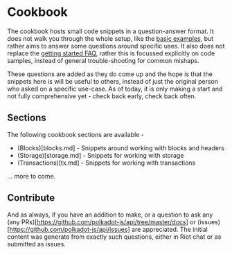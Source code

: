 # Cookbook

The cookbook hosts small code snippets in a question-answer format. It does not walk you through the whole setup, like the [basic examples](../examples/), but rather aims to answer some questions around specific uses. It also does not replace the [getting started FAQ](../start/FAQ.md), rather this is focussed explicitly on code samples, instead of general trouble-shooting for common mishaps.

These questions are added as they do come up and the hope is that the snippets here is will be useful to others, instead of just the original person who asked on a specific use-case. As of today, it is only making a start and not fully comprehensive yet - check back early, check back often.

## Sections

The following cookbook sections are available -

- (Blocks)[blocks.md] - Snippets around working with blocks and headers
- (Storage)[storage.md] - Snippets for working with storage
- (Transactions)[tx.md] - Snippets for working with transactions

... more to come.

## Contribute

And as always, if you have an addition to make, or a question to ask any (any PRs)[https://github.com/polkadot-js/api/tree/master/docs] or (issues)[https://github.com/polkadot-js/api/issues] are appreciated. The initial content was generate from exactly such questions, either in Riot chat or as submitted as issues.
